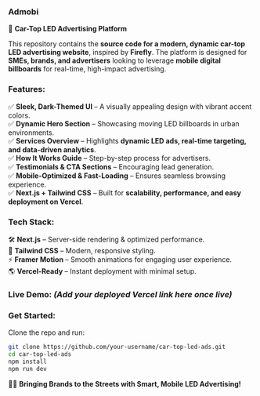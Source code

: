 ### **Admobi**  
🚀 **Car-Top LED Advertising Platform**  

This repository contains the **source code for a modern, dynamic car-top LED advertising website**, inspired by **Firefly**. The platform is designed for **SMEs, brands, and advertisers** looking to leverage **mobile digital billboards** for real-time, high-impact advertising.  

### **Features:**  
✅ **Sleek, Dark-Themed UI** – A visually appealing design with vibrant accent colors.  
✅ **Dynamic Hero Section** – Showcasing moving LED billboards in urban environments.  
✅ **Services Overview** – Highlights **dynamic LED ads, real-time targeting, and data-driven analytics**.  
✅ **How It Works Guide** – Step-by-step process for advertisers.  
✅ **Testimonials & CTA Sections** – Encouraging lead generation.  
✅ **Mobile-Optimized & Fast-Loading** – Ensures seamless browsing experience.  
✅ **Next.js + Tailwind CSS** – Built for **scalability, performance, and easy deployment on Vercel**.  

### **Tech Stack:**  
🛠️ **Next.js** – Server-side rendering & optimized performance.  
🎨 **Tailwind CSS** – Modern, responsive styling.  
⚡ **Framer Motion** – Smooth animations for engaging user experience.  
🌎 **Vercel-Ready** – Instant deployment with minimal setup.  

### **Live Demo:** *(Add your deployed Vercel link here once live)*  

### **Get Started:**  
Clone the repo and run:  
```sh
git clone https://github.com/your-username/car-top-led-ads.git
cd car-top-led-ads
npm install
npm run dev
```

🚗💡 **Bringing Brands to the Streets with Smart, Mobile LED Advertising!**
